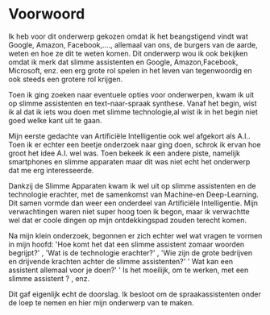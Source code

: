 # Voorwoord

Ik heb voor dit onderwerp gekozen omdat ik het beangstigend vindt wat Google, Amazon, Facebook,...., allemaal van ons, de burgers van de aarde, weten en hoe ze dit te weten komen. Dit onderwerp wou ik ook bekijken omdat ik merk dat slimme assistenten en Google, Amazon,Facebook, Microsoft, enz. een erg grote rol spelen in het leven van tegenwoordig en ook steeds een grotere rol krijgen.

Toen ik ging zoeken naar eventuele opties voor onderwerpen, kwam ik uit op slimme assistenten en text-naar-spraak synthese.
Vanaf het begin, wist ik al dat ik iets wou doen met slimme technologie,al wist ik in het begin niet goed welke kant uit te gaan.

Mijn eerste gedachte van Artificiële Intelligentie ook wel afgekort als A.I.. Toen ik er echter een beetje onderzoek naar ging doen, schrok ik ervan hoe groot het idee A.I. wel was. Toen bekeek ik een andere piste, namelijk smartphones en slimme apparaten maar dit was niet echt het onderwerp dat me erg interesseerde. 

Dankzij de Slimme Apparaten kwam ik wel uit op slimme assistenten en de technologie erachter,  met de samenkomst van Machine-en Deep-Learning. Dit samen vormde dan weer een onderdeel van Artificiële Intelligentie.
Mijn verwachtingen waren niet super hoog toen ik begon, maar ik verwachtte wel dat er coole dingen op mijn ontdekkingspad zouden terecht komen.

Na mijn klein onderzoek,  begonnen er zich echter wel wat vragen te vormen in mijn hoofd: 
'Hoe komt het dat een slimme assistent zomaar woorden begrijpt?' , 
'Wat is de technologie erachter?' , 
'Wie zijn de grote bedrijven en drijvende krachten achter de slimme assistenten?' 
' Wat kan een assistent allemaal voor je doen?'
' Is het moeilijk, om te werken, met een slimme assistent ?  , enz.

Dit gaf eigenlijk echt de doorslag. Ik besloot om de spraakassistenten onder de loep te nemen en hier mijn onderwerp van te maken.





